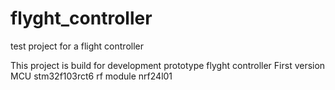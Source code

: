# flyght_controller
test project for a flight controller

This project is build for development prototype flyght controller
First version MCU stm32f103rct6
rf module nrf24l01
